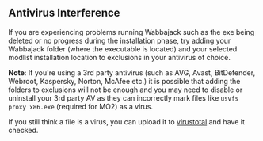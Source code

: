 ## Antivirus Interference

If you are experiencing problems running Wabbajack such as the exe being deleted or no progress during the installation phase, try adding your Wabbajack folder (where the executable is located) and your selected modlist installation location to exclusions in your antivirus of choice.

**Note**: If you're using a 3rd party antivirus (such as AVG, Avast, BitDefender, Webroot, Kaspersky, Norton, McAfee etc.) it is possible that adding the folders to exclusions will not be enough and you may need to disable or uninstall your 3rd party AV as they can incorrectly mark files like `usvfs proxy x86.exe` (required for MO2) as a virus.

If you still think a file is a virus, you can upload it to [virustotal](https://www.virustotal.com/) and have it checked.
